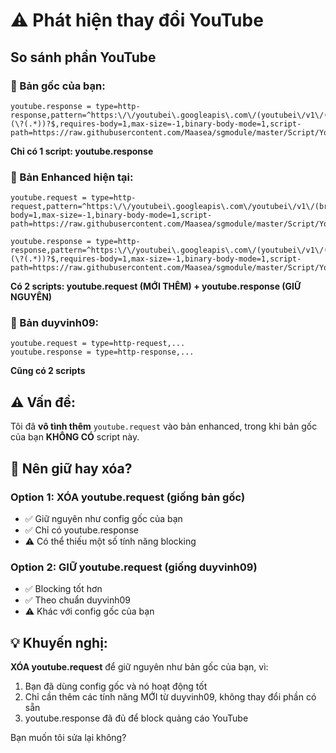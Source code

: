 # ⚠️ Phát hiện thay đổi YouTube

## So sánh phần YouTube

### 📝 Bản gốc của bạn:
```
youtube.response = type=http-response,pattern=^https:\/\/youtubei\.googleapis\.com\/(youtubei\/v1\/(browse|next|player|search|reel\/reel_watch_sequence|guide|account\/get_setting|get_watch))(\?(.*))?$,requires-body=1,max-size=-1,binary-body-mode=1,script-path=https://raw.githubusercontent.com/Maasea/sgmodule/master/Script/Youtube/youtube.response.js,argument="..."
```
**Chỉ có 1 script: youtube.response**

### 📝 Bản Enhanced hiện tại:
```
youtube.request = type=http-request,pattern=^https:\/\/youtubei\.googleapis\.com\/youtubei\/v1\/(browse|next|player|reel\/reel_watch_sequence|get_watch),requires-body=1,max-size=-1,binary-body-mode=1,script-path=https://raw.githubusercontent.com/Maasea/sgmodule/master/Script/Youtube/youtube.response.js

youtube.response = type=http-response,pattern=^https:\/\/youtubei\.googleapis\.com\/(youtubei\/v1\/(browse|next|player|search|reel\/reel_watch_sequence|guide|account\/get_setting|get_watch))(\?(.*))?$,requires-body=1,max-size=-1,binary-body-mode=1,script-path=https://raw.githubusercontent.com/Maasea/sgmodule/master/Script/Youtube/youtube.response.js,argument="..."
```
**Có 2 scripts: youtube.request (MỚI THÊM) + youtube.response (GIỮ NGUYÊN)**

### 📝 Bản duyvinh09:
```
youtube.request = type=http-request,...
youtube.response = type=http-response,...
```
**Cũng có 2 scripts**

## ⚠️ Vấn đề:

Tôi đã **vô tình thêm** `youtube.request` vào bản enhanced, trong khi bản gốc của bạn **KHÔNG CÓ** script này.

## 🤔 Nên giữ hay xóa?

### Option 1: XÓA youtube.request (giống bản gốc)
- ✅ Giữ nguyên như config gốc của bạn
- ✅ Chỉ có youtube.response
- ⚠️ Có thể thiếu một số tính năng blocking

### Option 2: GIỮ youtube.request (giống duyvinh09)
- ✅ Blocking tốt hơn
- ✅ Theo chuẩn duyvinh09
- ⚠️ Khác với config gốc của bạn

## 💡 Khuyến nghị:

**XÓA youtube.request** để giữ nguyên như bản gốc của bạn, vì:
1. Bạn đã dùng config gốc và nó hoạt động tốt
2. Chỉ cần thêm các tính năng MỚI từ duyvinh09, không thay đổi phần có sẵn
3. youtube.response đã đủ để block quảng cáo YouTube

Bạn muốn tôi sửa lại không?
